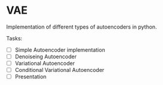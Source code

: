 # VAE
Implementation of different types of autoencoders in python.

Tasks:

- [ ] Simple Autoencoder implementation
- [ ] Denoiseing Autoencoder
- [ ] Variational Autoencoder
- [ ] Conditional Variational Autoencoder
- [ ] Presentation

